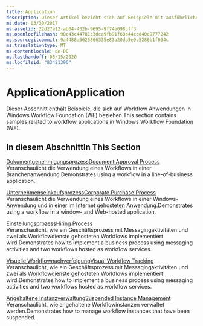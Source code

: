 ```yaml
---
title: Application
description: Dieser Artikel bezieht sich auf Beispiele mit ausführlichen Verfahren für Workflow Anwendungen in Windows Workflow Foundation.
ms.date: 03/30/2017
ms.assetid: 22d27e12-ab04-432b-9695-9f74e098cff3
ms.openlocfilehash: 90c43c44781c3dca9fb91f68b44ccd40e9777242
ms.sourcegitcommit: 9a4488a3625866335e83a20da5e9c5286b1f034c
ms.translationtype: MT
ms.contentlocale: de-DE
ms.lasthandoff: 05/15/2020
ms.locfileid: "83421396"
---
```

# <a name="application"></a><span data-ttu-id="d3587-103">Application</span><span class="sxs-lookup"><span data-stu-id="d3587-103">Application</span></span>
<span data-ttu-id="d3587-104">Dieser Abschnitt enthält Beispiele, die sich auf Workflow Anwendungen in Windows Workflow Foundation (WF) beziehen.</span><span class="sxs-lookup"><span data-stu-id="d3587-104">This section contains samples related to workflow applications in Windows Workflow Foundation (WF).</span></span>  
  
## <a name="in-this-section"></a><span data-ttu-id="d3587-105">In diesem Abschnitt</span><span class="sxs-lookup"><span data-stu-id="d3587-105">In This Section</span></span>  
 [<span data-ttu-id="d3587-106">Dokumentgenehmigungsprozess</span><span class="sxs-lookup"><span data-stu-id="d3587-106">Document Approval Process</span></span>](document-approval-process.md)  
 <span data-ttu-id="d3587-107">Veranschaulicht die Verwendung eines Workflows in einer Branchenanwendung.</span><span class="sxs-lookup"><span data-stu-id="d3587-107">Demonstrates using a workflow in a line-of-business application.</span></span>  
  
 [<span data-ttu-id="d3587-108">Unternehmenseinkaufsprozess</span><span class="sxs-lookup"><span data-stu-id="d3587-108">Corporate Purchase Process</span></span>](corporate-purchase-process.md)  
 <span data-ttu-id="d3587-109">Veranschaulicht die Verwendung eines Workflows in einer Windows-Anwendung und in einer im Internet gehosteten Anwendung.</span><span class="sxs-lookup"><span data-stu-id="d3587-109">Demonstrates using a workflow in a window- and Web-hosted application.</span></span>  
  
 [<span data-ttu-id="d3587-110">Einstellungsprozess</span><span class="sxs-lookup"><span data-stu-id="d3587-110">Hiring Process</span></span>](hiring-process.md)  
 <span data-ttu-id="d3587-111">Veranschaulicht, wie ein Geschäftsprozess mit Messagingaktivitäten und zwei als Workflowdienste gehosteten Workflows implementiert wird.</span><span class="sxs-lookup"><span data-stu-id="d3587-111">Demonstrates how to implement a business process using messaging activities and two workflows hosted as workflow services.</span></span>  
  
 [<span data-ttu-id="d3587-112">Visuelle Workflownachverfolgung</span><span class="sxs-lookup"><span data-stu-id="d3587-112">Visual Workflow Tracking</span></span>](visual-workflow-tracking.md)  
 <span data-ttu-id="d3587-113">Veranschaulicht, wie ein Geschäftsprozess mit Messagingaktivitäten und zwei als Workflowdienste gehosteten Workflows implementiert wird.</span><span class="sxs-lookup"><span data-stu-id="d3587-113">Demonstrates how to implement a business process using messaging activities and two workflows hosted as workflow services.</span></span>  
  
 [<span data-ttu-id="d3587-114">Angehaltene Instanzverwaltung</span><span class="sxs-lookup"><span data-stu-id="d3587-114">Suspended Instance Management</span></span>](suspended-instance-management.md)  
 <span data-ttu-id="d3587-115">Veranschaulicht, wie angehaltene Workflowinstanzen verwaltet werden.</span><span class="sxs-lookup"><span data-stu-id="d3587-115">Demonstrates how to manage workflow instances that have been suspended.</span></span>
